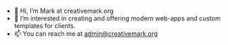 - 👋 Hi, I’m Mark at creativemark.org
- 👀 I’m interested in creating and offering modern web-apps and custom templates for clients.
- 📫 You can reach me at admin@creativemark.org
